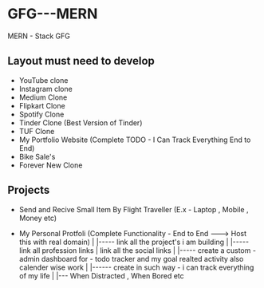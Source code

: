 # GFG---MERN
MERN - Stack GFG








Layout must need to develop
----------------------
- YouTube clone 
- Instagram clone 
- Medium Clone 
- Flipkart Clone 
- Spotify Clone 
- Tinder Clone (Best Version of Tinder)
- TUF Clone 
- My Portfolio Website (Complete TODO - I Can Track Everything End to End)
- Bike Sale's 
- Forever New Clone





Projects
--------

 - Send and Recive Small Item By Flight Traveller (E.x - Laptop , Mobile , Money etc)


 - My Personal Protfoli (Complete Functionality - End to End ---> Host this with real domain)
         |
         |----- link all the project's i am building
         |
         |----- link all profession links | link all the social links 
         |
         |----- create a custom - admin dashboard for - todo tracker and my goal realted activity also calender wise work
                    |
                    |------ create in such way - i can track everything of my life
                                                         |
                                                         |--- When Distracted , When Bored etc 
     



    
